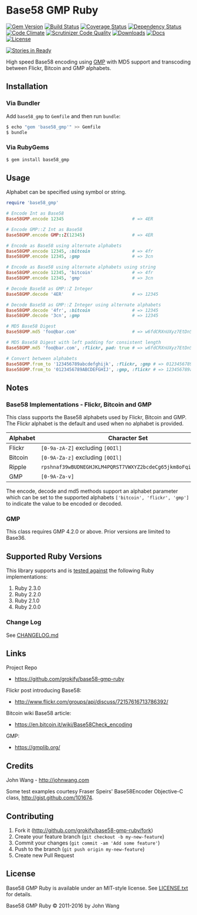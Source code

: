 
Base58 GMP Ruby
===============

[![Gem Version][gem-version-svg]][gem-version-link]
[![Build Status][build-status-svg]][build-status-link]
[![Coverage Status][coverage-status-svg]][coverage-status-link]
[![Dependency Status][dependency-status-svg]][dependency-status-link]
[![Code Climate][codeclimate-status-svg]][codeclimate-status-link]
[![Scrutinizer Code Quality][scrutinizer-status-svg]][scrutinizer-status-link]
[![Downloads][downloads-svg]][downloads-link]
[![Docs][docs-rubydoc-svg]][docs-rubydoc-link]
[![License][license-svg]][license-link]

[![Stories in Ready][story-status-svg]][story-status-link]

High speed Base58 encoding using [GMP](https://gmplib.org/) with MD5 support and transcoding between Flickr, Bitcoin and GMP alphabets.

## Installation

### Via Bundler

Add `base58_gmp` to `Gemfile` and then run `bundle`:

```sh
$ echo "gem 'base58_gmp'" >> Gemfile
$ bundle
```

### Via RubyGems

```sh
$ gem install base58_gmp
```

## Usage

Alphabet can be specified using symbol or string.

```ruby
require 'base58_gmp'

# Encode Int as Base58
Base58GMP.encode 12345                          # => 4ER

# Encode GMP::Z Int as Base58
Base58GMP.encode GMP::Z(12345)                  # => 4ER

# Encode as Base58 using alternate alphabets
Base58GMP.encode 12345, :bitcoin                # => 4fr
Base58GMP.encode 12345, :gmp                    # => 3cn

# Encode as Base58 using alternate alphabets using string
Base58GMP.encode 12345, 'bitcoin'               # => 4fr
Base58GMP.encode 12345, 'gmp'                   # => 3cn

# Decode Base58 as GMP::Z Integer
Base58GMP.decode '4ER'                          # => 12345

# Decode Base58 as GMP::Z Integer using alternate alphabets
Base58GMP.decode '4fr', :bitcoin                # => 12345
Base58GMP.decode '3cn', :gmp                    # => 12345

# MD5 Base58 Digest
Base58GMP.md5 'foo@bar.com'                     # => w6fdCRXnUXyz7EtDn5TgN9

# MD5 Base58 Digest with left padding for consistent length
Base58GMP.md5 'foo@bar.com', :flickr, pad: true # => w6fdCRXnUXyz7EtDn5TgN9

# Convert between alphabets
Base58GMP.from_to '123456789abcdefghijk', :flickr, :gmp # => 0123456789ABCDEFGHIJ
Base58GMP.from_to '0123456789ABCDEFGHIJ', :gmp, :flickr # => 123456789abcdefghijk
```

## Notes

### Base58 Implementations - Flickr, Bitcoin and GMP

This class supports the Base58 alphabets used by Flickr, Bitcoin and GMP. The Flickr alphabet is the default and used when no alphabet is provided.

| Alphabet | Character Set |
|----------|---------------|
| Flickr   | `[0-9a-zA-Z]` excluding `[0OIl]` |
| Bitcoin  | `[0-9A-Za-z]` excluding `[0OIl]` |
| Ripple   | `rpshnaf39wBUDNEGHJKLM4PQRST7VWXYZ2bcdeCg65jkm8oFqi1tuvAxyz` |
| GMP      | `[0-9A-Za-v]` |

The encode, decode and md5 methods support an alphabet parameter which can be set to the supported alphabets `['bitcoin', 'flickr', 'gmp']` to indicate the value to be encoded or decoded.

### GMP

This class requires GMP 4.2.0 or above. Prior versions are limited to Base36.

## Supported Ruby Versions

This library supports and is [tested against](https://travis-ci.org/grokify/ringcentral-sdk-ruby) the following Ruby implementations:

1. Ruby 2.3.0
2. Ruby 2.2.0
3. Ruby 2.1.0
4. Ruby 2.0.0

### Change Log

See [CHANGELOG.md](CHANGELOG.md)

## Links

Project Repo

* https://github.com/grokify/base58-gmp-ruby

Flickr post introducing Base58:

* http://www.flickr.com/groups/api/discuss/72157616713786392/

Bitcoin wiki Base58 article:

* https://en.bitcoin.it/wiki/Base58Check_encoding

GMP:

* https://gmplib.org/

## Credits

John Wang - http://johnwang.com

Some test examples courtesy Fraser Speirs' Base58Encoder Objective-C class, http://gist.github.com/101674.

## Contributing

1. Fork it (http://github.com/grokify/base58-gmp-ruby/fork)
2. Create your feature branch (`git checkout -b my-new-feature`)
3. Commit your changes (`git commit -am 'Add some feature'`)
4. Push to the branch (`git push origin my-new-feature`)
5. Create new Pull Request

## License

Base58 GMP Ruby is available under an MIT-style license. See [LICENSE.txt](LICENSE.txt) for details.

Base58 GMP Ruby &copy; 2011-2016 by John Wang

 [gem-version-svg]: https://badge.fury.io/rb/base58_gmp.svg
 [gem-version-link]: http://badge.fury.io/rb/base58_gmp
 [downloads-svg]: http://ruby-gem-downloads-badge.herokuapp.com/base58_gmp
 [downloads-link]: https://rubygems.org/gems/base58_gmp
 [build-status-svg]: https://api.travis-ci.org/grokify/base58-gmp-ruby.svg?branch=master
 [build-status-link]: https://travis-ci.org/grokify/base58-gmp-ruby
 [coverage-status-svg]: https://coveralls.io/repos/grokify/base58-gmp-ruby/badge.svg?branch=master
 [coverage-status-link]: https://coveralls.io/r/grokify/base58-gmp-ruby?branch=master
 [dependency-status-svg]: https://gemnasium.com/grokify/base58-gmp-ruby.svg
 [dependency-status-link]: https://gemnasium.com/grokify/base58-gmp-ruby
 [codeclimate-status-svg]: https://codeclimate.com/github/grokify/base58-gmp-ruby/badges/gpa.svg
 [codeclimate-status-link]: https://codeclimate.com/github/grokify/base58-gmp-ruby
 [scrutinizer-status-svg]: https://scrutinizer-ci.com/g/grokify/base58-gmp-ruby/badges/quality-score.png?b=master
 [scrutinizer-status-link]: https://scrutinizer-ci.com/g/grokify/base58-gmp-ruby/?branch=master
 [story-status-svg]: https://badge.waffle.io/grokify/base58-gmp-ruby.svg?label=ready&title=Ready
 [story-status-link]: https://waffle.io/grokify/base58-gmp-ruby
 [docs-rubydoc-svg]: https://img.shields.io/badge/docs-rubydoc-blue.svg
 [docs-rubydoc-link]: http://www.rubydoc.info/gems/base58_gmp/
 [license-svg]: https://img.shields.io/badge/license-MIT-blue.svg
 [license-link]: https://github.com/grokify/base58-gmp-ruby/blob/master/LICENSE.txt

